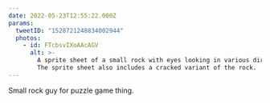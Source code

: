 ```yaml
---
date: 2022-05-23T12:55:22.000Z
params:
  tweetID: "1528721248834002944"
  photos:
    - id: FTcbsvIXoAAcAGV
      alt: >-
        A sprite sheet of a small rock with eyes looking in various directions.
        The sprite sheet also includes a cracked variant of the rock.
---
```


Small rock guy for puzzle game thing.
